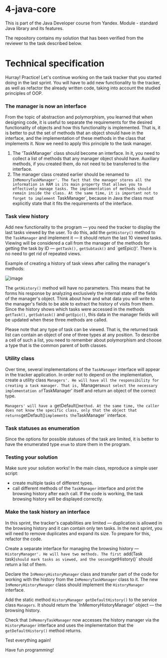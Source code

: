# 4-java-core

This is part of the Java Developer course from Yandex. Module - standard Java library and its features.

The repository contains my solution that has been verified from the reviewer to the task described below.

Technical specification
===================

Hurray! Practice! Let's continue working on the task tracker that you started doing in the last sprint. You will have to add new functionality to the tracker, as well as refactor the already written code, taking into account the studied principles of OOP.

### The manager is now an interface

From the topic of abstraction and polymorphism, you learned that when designing code, it is useful to separate the requirements for the desired functionality of objects and how this functionality is implemented. That is, it is better to put the set of methods that an object should have in the interface, and the implementation of these methods in the class that implements it. Now we need to apply this principle to the task manager.

1. The 'TaskManager` class should become an interface. In it, you need to collect a list of methods that any manager object should have. Auxiliary methods, if you created them, do not need to be transferred to the interface.
2. The manager class created earlier should be renamed to `InMemoryTaskManager'. The fact that the manager stores all the information in RAM is its main property that allows you to effectively manage tasks. The implementation of methods should remain inside the class. At the same time, it is important not to forget to implement `TaskManager`, because in Java the class must explicitly state that it fits the requirements of the interface.

### Task view history

Add new functionality to the program — you need the tracker to display the last tasks viewed by the user. To do this, add the `getHistory()` method to the `TaskManager` and implement it — it should return the last 10 viewed tasks. Viewing will be considered a call from the manager of the methods for getting the task by ID — `getTask(),` `getSubtask()` and `getEpic()'. There is no need to get rid of repeated views.

Example of creating a history of task views after calling the manager's methods:

![image](https://pictures.s3.yandex.net:443/resources/S3_23-2_1642680621.png)

The `getHistory()` method will have no parameters. This means that he forms his response by analyzing exclusively the internal state of the fields of the manager's object. Think about how and what data you will write to the manager's fields to be able to extract the history of visits from them. Since the history shows which tasks were accessed in the methods `getTask(),` `getSubtask()` and `getEpic()`, this data in the manager fields will be updated when these three methods are called.

Please note that any type of task can be viewed. That is, the returned task list can contain an object of one of three types at any position. To describe a cell of such a list, you need to remember about polymorphism and choose a type that is the common parent of both classes.

### Utility class

Over time, several implementations of the `TaskManager` interface will appear in the tracker application. In order not to depend on the implementation, create a utility class `Managers'. He will have all the responsibility for creating a task manager. That is, `Managers` must select the necessary implementation of `TaskManager' itself and return an object of the correct type.

`Managers' will have a `getDefault()` method. At the same time, the caller does not know the specific class, only that the object that returns `getDefault()` implements the `TaskManager` interface.

### Task statuses as enumeration

Since the options for possible statuses of the task are limited, it is better to have the enumerated type `enum` to store them in the program.

### Testing your solution

Make sure your solution works! In the main class, reproduce a simple user script:

* create multiple tasks of different types.
* call different methods of the `TaskManager` interface and print the browsing history after each call. If the code is working, the task browsing history will be displayed correctly.

### Make the task history an interface

In this sprint, the tracker's capabilities are limited — duplication is allowed in the browsing history and it can contain only ten tasks. In the next sprint, you will need to remove duplicates and expand its size. To prepare for this, refactor the code.

Create a separate interface for managing the browsing history — `HistoryManager'. He will have two methods. The first `add(Task task)` should mark tasks as viewed, and the second `getHistory()` should return a list of them.

Declare the `InMemoryHistoryManager` class and transfer part of the code for working with the history from the `InMemoryTaskManager` class to it. The new `InMemoryHistoryManager` class should implement the `HistoryManager` interface.

Add the static method `HistoryManager getDefaultHistory()` to the service class `Managers`. It should return the `InMemoryHistoryManager' object — the browsing history.

Check that `InMemoryTaskManager` now accesses the history manager via the `HistoryManager` interface and uses the implementation that the `getDefaultHistory()` method returns.

Test everything again!

Have fun programming!
